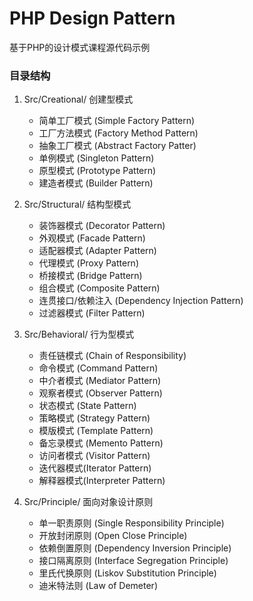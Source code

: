 # PHP Design Pattern

基于PHP的设计模式课程源代码示例

### 目录结构

1. Src/Creational/ 创建型模式
    - 简单工厂模式 (Simple Factory Pattern)
    - 工厂方法模式 (Factory Method Pattern)
    - 抽象工厂模式 (Abstract Factory Patter)
    - 单例模式 (Singleton Pattern)
    - 原型模式 (Prototype Pattern)
    - 建造者模式 (Builder Pattern)
    
2. Src/Structural/ 结构型模式
    - 装饰器模式 (Decorator Pattern)
    - 外观模式 (Facade Pattern)
    - 适配器模式 (Adapter Pattern)
    - 代理模式 (Proxy Pattern)
    - 桥接模式 (Bridge Pattern)
    - 组合模式 (Composite Pattern)
    - 连贯接口/依赖注入 (Dependency Injection Pattern)
    - 过滤器模式 (Filter Pattern)
    
3. Src/Behavioral/ 行为型模式
    - 责任链模式 (Chain of Responsibility)
    - 命令模式 (Command Pattern)
    - 中介者模式 (Mediator Pattern)
    - 观察者模式 (Observer Pattern)
    - 状态模式 (State Pattern)
    - 策略模式 (Strategy Pattern)
    - 模版模式 (Template Pattern)
    - 备忘录模式 (Memento Pattern)
    - 访问者模式 (Visitor Pattern)
    - 迭代器模式(Iterator Pattern)
    - 解释器模式(Interpreter Pattern)
    
4. Src/Principle/ 面向对象设计原则
    - 单一职责原则 (Single Responsibility Principle)
    - 开放封闭原则 (Open Close Principle)
    - 依赖倒置原则 (Dependency Inversion Principle)
    - 接口隔离原则 (Interface Segregation Principle)
    - 里氏代换原则 (Liskov Substitution Principle)
    - 迪米特法则 (Law of Demeter)
